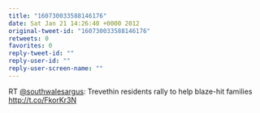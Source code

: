 ```yaml
---
title: "160730033588146176"
date: Sat Jan 21 14:26:40 +0000 2012
original-tweet-id: "160730033588146176"
retweets: 0
favorites: 0
reply-tweet-id: ""
reply-user-id: ""
reply-user-screen-name: ""
---
```

RT <a href="https://twitter.com/southwalesargus">@southwalesargus</a>: Trevethin residents rally to help blaze-hit families http://t.co/FkorKr3N
